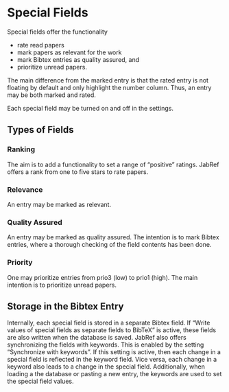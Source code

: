 # Special Fields

Special fields offer the functionality

-   rate read papers
-   mark papers as relevant for the work
-   mark Bibtex entries as quality assured, and
-   prioritize unread papers.

The main difference from the marked entry is that the rated entry is not floating by default and only highlight the number column. Thus, an entry may be both marked and rated.

Each special field may be turned on and off in the settings.

## Types of Fields

### Ranking

The aim is to add a functionality to set a range of “positive” ratings. JabRef offers a rank from one to five stars to rate papers.

### Relevance

An entry may be marked as relevant.

### Quality Assured

An entry may be marked as quality assured. The intention is to mark Bibtex entries, where a thorough checking of the field contents has been done.

### Priority

One may prioritize entries from prio3 (low) to prio1 (high). The main intention is to prioritize unread papers.

## Storage in the Bibtex Entry

Internally, each special field is stored in a separate Bibtex field. If “Write values of special fields as separate fields to BibTeX” is active, these fields are also written when the database is saved. JabRef also offers synchronizing the fields with keywords. This is enabled by the setting “Synchronize with keywords”. If this setting is active, then each change in a special field is reflected in the keyword field. Vice versa, each change in a keyword also leads to a change in the special field. Additionally, when loading a the database or pasting a new entry, the keywords are used to set the special field values.
